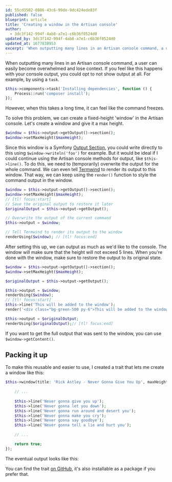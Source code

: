 ```yaml
---
id: 55cd3502-0886-43c6-99de-9dc424ede83f
published: false
blueprint: article
title: 'Creating a window in the Artisan console'
author:
  - 3dc3f142-994f-4ab8-a7e1-c6b36f0524d0
updated_by: 3dc3f142-994f-4ab8-a7e1-c6b36f0524d0
updated_at: 1677838953
excerpt: 'When outputting many lines in an Artisan console command, a user can easily become overwhelmed and lose context. Creating a window can solve this problem.'
---
```

When outputting many lines in an Artisan console command, a user can easily become overwhelmed and lose context. If you feel like this happens with your console output, you could opt to not show output at all. For example, by using a `task`.

```php
$this->components->task('Installing dependencies', function () {
 	Process::run('composer install'); 
});
```

However, when this takes a long time, it can feel like the command freezes.
 
To solve this problem, we can create a fixed-height 'window' in the Artisan console. Let's create a window and give it a max height.

```php
$window = $this->output->getOutput()->section();
$window->setMaxHeight($maxHeight);
```

Since this window is a Symfony [Output Section](https://symfony.com/doc/current/console.html#output-sections), you could write directly to this using `$window->writeln('foo')` for example. But it would be ideal if I could continue using the Artisan console methods for output, like `$this->line()`. To do this, we need to (temporarily) overwrite the output for the whole command. We can even tell [Termwind](https://github.com/nunomaduro/termwind) to render its output to this window. That way, we can keep using the `render()` function to style the command output in the window.

```php
$window = $this->output->getOutput()->section();
$window->setMaxHeight($maxHeight);
// [tl! focus:start]
// Save the original output to restore it later
$originalOutput = $this->output->getOutput();

// Overwrite the output of the current command
$this->output = $window;

// Tell Termwind to render its output to the window
renderUsing($window); // [tl! focus:end]
```

After setting this up, we can output as much as we'd like to the console. The window will make sure that the height will not exceed 5 lines.
When you're done with the window, make sure to restore the output to its original state.

```php
$window = $this->output->getOutput()->section();
$window->setMaxHeight($maxHeight);

$originalOutput = $this->output->getOutput();

$this->output = $window;
renderUsing($window); 
// [tl! focus:start]
$this->line('This will be added to the window');
render('<div class="bg-green-500 py-6">This will be added to the window as well!</div>');

$this->output = $originalOutput;
renderUsing($originalOutput);// [tl! focus:end]
```

If you want to get the full output that was sent to the window, you can use `$window->getContent()`.

## Packing it up

To make this reusable and easier to use, I created a trait that lets me create a window like this:

```php
$this->window(title: 'Rick Astley - Never Gonna Give You Up', maxHeight: 5, callable: function () {
  
  	// ...
  
    $this->line('Never gonna give you up');
    $this->line('Never gonna let you down');
    $this->line('Never gonna run around and desert you');
    $this->line('Never gonna make you cry');
    $this->line('Never gonna say goodbye');
    $this->line('Never gonna tell a lie and hurt you');
	
  	// ...

    return true;
});
```

The eventual output looks like this:

<script async id="asciicast-pgiWJS9TgVju339xnDfxOycM5" src="https://asciinema.org/a/pgiWJS9TgVju339xnDfxOycM5.js"></script>

You can find the trait [on GitHub](https://github.com/rubenvanerk/laravel-artisan-window/blob/main/src/Traits/HasWindows.php), it's also installable as a package if you prefer that.